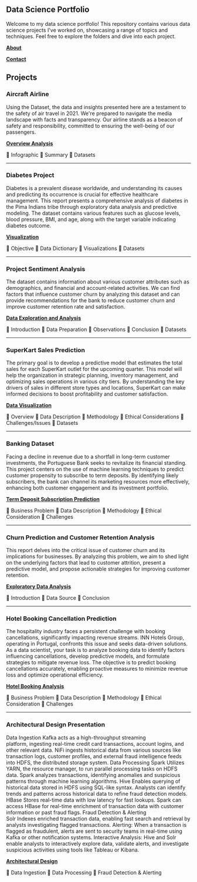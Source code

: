 ##  Data Science Portfolio 

Welcome to my data science portfolio! This repository contains various data science projects I've worked on, showcasing a range of topics and techniques. Feel free to explore the folders and dive into each project.

[**About**](https://github.com/tmaxnike/tmaxnike.GitHub.io/tree/main/About#readme)


[**Contact**](https://github.com/tmaxnike/tmaxnike.GitHub.io/tree/main/Contact#readme)


## Projects 

### Aircraft Airline  
Using the Dataset, the data and insights presented here are a testament to the safety of air travel in 2021. We're prepared to navigate the media landscape with facts and transparency. Our airline stands as a beacon of safety and responsibility, committed to ensuring the well-being of our passengers. 

[**Overview Analysis**](https://github.com/tmaxnike/tmaxnike.GitHub.io/blob/main/Airline%20Project/README.md)

	Infographic 
	Summary
	Datasets

---------------------------------------------------------------------------------------------------------------------------------------------------------------------------------- 
### Diabetes Project
Diabetes is a prevalent disease worldwide, and understanding its causes and predicting its occurrence is crucial for effective healthcare management. This report presents a comprehensive analysis of diabetes in the Pima Indians tribe through exploratory data analysis and predictive modeling. The dataset contains various features such as glucose levels, blood pressure, BMI, and age, along with the target variable indicating diabetes outcome. 

[**Visualization**](https://github.com/tmaxnike/tmaxnike.GitHub.io/blob/main/Diabetes%20Dataset/README.md)

   	Objective 
   	Data Dictionary
   	Visualizations
   	Datasets

---------------------------------------------------------------------------------------------------------------------------------------------------------------------------------

### Project Sentiment Analysis
The dataset contains information about various customer attributes such as demographics, and financial and account-related activities. We can find factors that influence customer churn by analyzing this dataset and can provide recommendations for the bank to reduce customer churn and improve customer retention rate and satisfaction.

[**Data Exploration and Analysis**](https://github.com/tmaxnike/tmaxnike.GitHub.io/edit/main/Project_Sentiment_Analysis/README.md)

	Introduction 
	Data Preparation
	Observations
	Conclusion 
	Datasets

---------------------------------------------------------------------------------------------------------------------------------------------------------------------------------

### SuperKart Sales Prediction
The primary goal is to develop a predictive model that estimates the total sales for each SuperKart outlet for the upcoming quarter. This model will help the organization in strategic planning, inventory management, and optimizing sales operations in various city tiers. By understanding the key drivers of sales in different store types and locations, SuperKart can make informed decisions to boost profitability and customer satisfaction.

[**Data Visualization**](https://github.com/tmaxnike/tmaxnike.GitHub.io/edit/main/Project_SuperKart/README.md)

	Overview
	Data Description 
	Methodology 
	Ethical Considerations 
	Challenges/Issues
	Datasets

---------------------------------------------------------------------------------------------------------------------------------------------------------------------------------
###  Banking Dataset   
Facing a decline in revenue due to a shortfall in long-term customer investments, the Portuguese Bank seeks to revitalize its financial standing.   
This project centers on the use of machine learning techniques to predict customer propensity to subscribe to term deposits. By identifying likely subscribers, the bank can channel its marketing resources more effectively, enhancing both customer engagement and its investment portfolio.  
   
[**Term Deposit Subscription Prediction**](https://github.com/tmaxnike/tmaxnike.GitHub.io/tree/main/Banking%20Dataset) 

 Business Problem
 Data Description
 Methodology
 Ethical Consideration
 Challenges 

-------------------------------------------------------------------------------------------------------------------------------------------------------------------------------------
### Churn Prediction and Customer Retention Analysis 
This report delves into the critical issue of customer churn and 
its implications for businesses. By analyzing this problem, we aim to shed light on the underlying factors 
that lead to customer attrition, present a predictive model, and propose actionable strategies for improving 
customer retention.    

[**Exploratory Data Analysis**](https://github.com/tmaxnike/tmaxnike.GitHub.io/tree/main/Churn%20Prediction%20and%20Customer%20Retention%20Analysis) 

 Introduction
 Data Source
 Conclusion

-------------------------------------------------------------------------------------------------------------------------------------------------------------------------------------

###  Hotel Booking Cancellation Prediction 

The hospitality industry faces a persistent challenge with booking cancellations, significantly impacting revenue streams. INN Hotels Group, operating in Portugal, confronts this issue and seeks data-driven solutions. As a data scientist, your task is to analyze booking data to identify factors influencing cancellations, develop predictive models, and formulate strategies to mitigate revenue loss. The objective is to predict booking cancellations accurately, enabling proactive measures to minimize revenue loss and optimize operational efficiency.     

[**Hotel Booking Analysis**](https://github.com/tmaxnike/tmaxnike.GitHub.io/tree/main/Hotel%20Booking%20Cancelation)   

 Business Problem
 Data Description
 Methodology
 Ethical Consideration
 Challenges 
 
-------------------------------------------------------------------------------------------------------------------------------------------------------------------------------------   

###  Architectural Design Presentation 

Data Ingestion
Kafka acts as a high-throughput streaming platform, ingesting real-time credit card transactions, account logins, and other relevant data.
NiFi ingests historical data from various sources like transaction logs, customer profiles, and external fraud intelligence feeds into HDFS, the distributed storage system.
  Data Processing
Spark Utilizes YARN, the resource manager, to run parallel processing tasks on HDFS data. Spark analyzes transactions, identifying anomalies and suspicious patterns through machine learning algorithms.
Hive Enables querying of historical data stored in HDFS using SQL-like syntax. Analysts can identify trends and patterns across historical data to refine fraud detection models.
HBase Stores real-time data with low latency for fast lookups. Spark can access HBase for real-time enrichment of transaction data with customer information or past fraud flags.
Fraud Detection & Alerting  
Solr Indexes enriched transaction data, enabling fast search and retrieval by analysts investigating flagged transactions.
Alerting: When a transaction is flagged as fraudulent, alerts are sent to security teams in real-time using Kafka or other notification systems.
Interactive Analysis: Hive and Solr enable analysts to interactively explore data, validate alerts, and investigate suspicious activities using tools like Tableau or Kibana.

[**Architectural Design**](https://github.com/tmaxnike/tmaxnike.GitHub.io/tree/main/Architectural%20Design%20Presentation)     
  
 Data Ingestion
 Data Processing
 Fraud Detection & Alerting  




